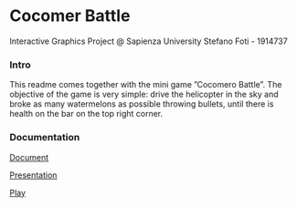# Cocomer Battle
Interactive Graphics Project @ Sapienza University
Stefano Foti - 1914737

### Intro
This readme comes together with the mini game ”Cocomero Battle”. The objective of the game is very simple: drive the helicopter in the sky and broke as many watermelons as possible throwing bullets, until there is health on the bar on the top right corner.

### Documentation

[Document](docs/document.pdf)

[Presentation](docs/presentation.pdf)

[Play](https://sapienzainteractivegraphicscourse.github.io/final-project-stefanofoti/)